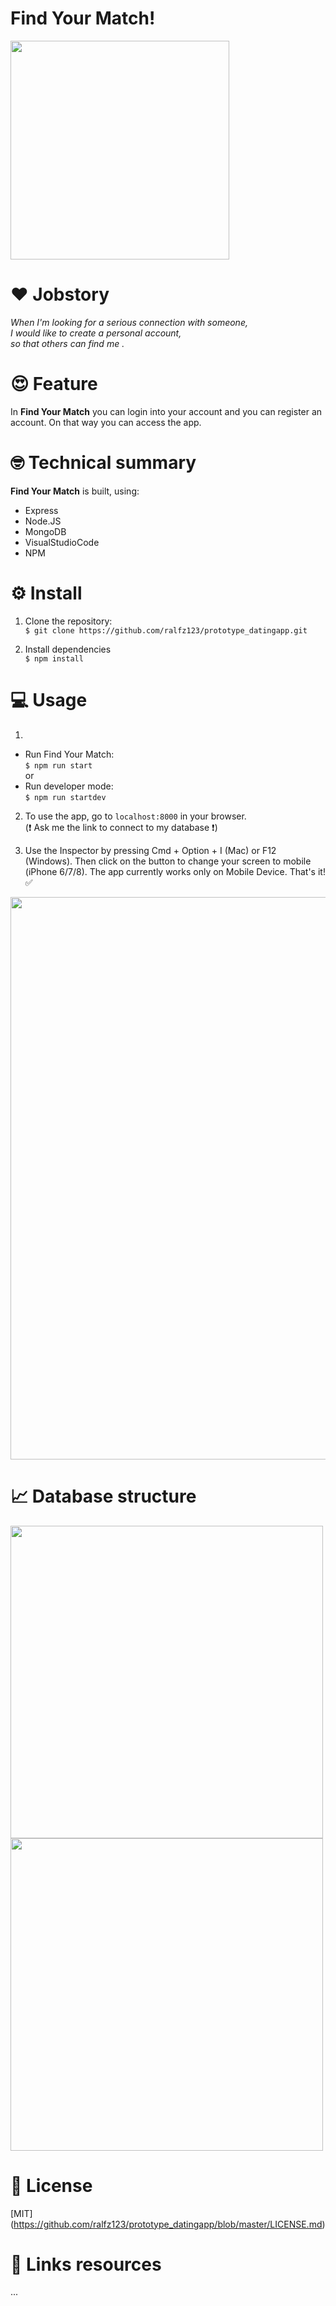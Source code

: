 # Find Your Match!
<img src="https://github.com/ralfz123/prototype_datingapp/blob/master/docs/screens/scherm1_v1.png?raw=true" width="350" />

# :heart: Jobstory
_When I'm looking for a serious connection with someone,  
_I would like to create a personal account,  
_so that others can find me .___

# :heart_eyes: Feature
In **Find Your Match** you can login into your account and you can register an account. On that way you can access the app.

# :nerd_face: Technical summary
**Find Your Match**  is built, using:
- Express
- Node.JS
- MongoDB
- VisualStudioCode
- NPM

# :gear: Install
1. Clone the repository:  
```$ git clone https://github.com/ralfz123/prototype_datingapp.git```

2. Install dependencies   
```$ npm install```

# :computer: Usage
1.   
- Run Find Your Match:  
```$ npm run start```   
    or  
- Run developer mode:  
```$ npm run startdev```

2. To use the app, go to ```localhost:8000``` in your browser.   
(:heavy_exclamation_mark: Ask me the link to connect to my database :heavy_exclamation_mark:) 

3. Use the Inspector by pressing Cmd + Option + I (Mac) or F12 (Windows). Then click on the button to change your screen to mobile (iPhone 6/7/8). The app currently works only on Mobile Device. That's it! :white_check_mark:   
<img src="https://github.com/ralfz123/prototype_datingapp/blob/master/docs/readme/mobileinspect.png?raw=true" width="900" />

# :chart_with_upwards_trend: Database structure
<img src="https://github.com/ralfz123/prototype_datingapp/blob/master/docs/readme/db.png?raw=true" width="500" />
<img src="https://github.com/ralfz123/prototype_datingapp/blob/master/docs/readme/objectdb.png?raw=true" width="500" />

# :cop: License
[MIT] (https://github.com/ralfz123/prototype_datingapp/blob/master/LICENSE.md)

# :file_folder: Links resources
...
